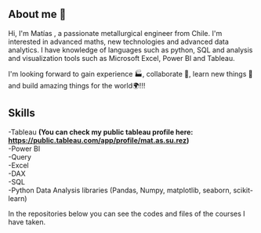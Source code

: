 ## About me 👋

Hi, I'm Matías , a passionate metallurgical engineer from Chile. I'm interested in advanced maths, new technologies and advanced data analytics. I have knowledge of languages such as python, SQL and analysis and visualization tools such as Microsoft Excel, Power BI and Tableau.

I'm looking forward to gain experience 🏭, collaborate 🤝, learn new things 🧠 and build amazing things for the world🌍!!!


## **Skills**

-Tableau **(You can check my public tableau profile here: https://public.tableau.com/app/profile/mat.as.su.rez)** <br />
-Power BI <br />
-Query <br />
-Excel <br />
-DAX <br />
-SQL <br />
-Python Data Analysis libraries (Pandas, Numpy, matplotlib, seaborn, scikit-learn) <br />

In the repositories below you can see the codes and files of the courses I have taken.

